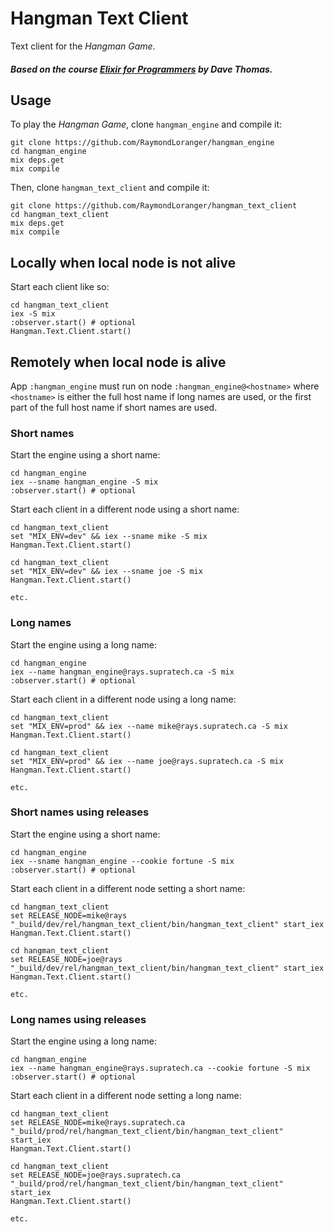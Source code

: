# Hangman Text Client

Text client for the _Hangman Game_.

##### Based on the course [Elixir for Programmers](https://codestool.coding-gnome.com/courses/elixir-for-programmers) by Dave Thomas.

## Usage

To play the _Hangman Game_, clone `hangman_engine` and compile it:

```
git clone https://github.com/RaymondLoranger/hangman_engine
cd hangman_engine
mix deps.get
mix compile
```

Then, clone `hangman_text_client` and compile it:

```
git clone https://github.com/RaymondLoranger/hangman_text_client
cd hangman_text_client
mix deps.get
mix compile
```

## Locally when local node is not alive

Start each client like so:

```
cd hangman_text_client
iex -S mix
:observer.start() # optional
Hangman.Text.Client.start()
```

## Remotely when local node is alive

App `:hangman_engine` must run on node `:hangman_engine@<hostname>` where
`<hostname>` is either the full host name if long names are used, or the first
part of the full host name if short names are used.

### Short names

Start the engine using a short name:

```
cd hangman_engine
iex --sname hangman_engine -S mix
:observer.start() # optional
```

Start each client in a different node using a short name:

```
cd hangman_text_client
set "MIX_ENV=dev" && iex --sname mike -S mix
Hangman.Text.Client.start()
```

```
cd hangman_text_client
set "MIX_ENV=dev" && iex --sname joe -S mix
Hangman.Text.Client.start()
```

```
etc.
```

### Long names

Start the engine using a long name:

```
cd hangman_engine
iex --name hangman_engine@rays.supratech.ca -S mix
:observer.start() # optional
```

Start each client in a different node using a long name:

```
cd hangman_text_client
set "MIX_ENV=prod" && iex --name mike@rays.supratech.ca -S mix
Hangman.Text.Client.start()
```

```
cd hangman_text_client
set "MIX_ENV=prod" && iex --name joe@rays.supratech.ca -S mix
Hangman.Text.Client.start()
```

```
etc.
```

### Short names using releases

Start the engine using a short name:

```
cd hangman_engine
iex --sname hangman_engine --cookie fortune -S mix
:observer.start() # optional
```

Start each client in a different node setting a short name:

```
cd hangman_text_client
set RELEASE_NODE=mike@rays
"_build/dev/rel/hangman_text_client/bin/hangman_text_client" start_iex
Hangman.Text.Client.start()
```

```
cd hangman_text_client
set RELEASE_NODE=joe@rays
"_build/dev/rel/hangman_text_client/bin/hangman_text_client" start_iex
Hangman.Text.Client.start()
```

```
etc.
```

### Long names using releases

Start the engine using a long name:

```
cd hangman_engine
iex --name hangman_engine@rays.supratech.ca --cookie fortune -S mix
:observer.start() # optional
```

Start each client in a different node setting a long name:

```
cd hangman_text_client
set RELEASE_NODE=mike@rays.supratech.ca
"_build/prod/rel/hangman_text_client/bin/hangman_text_client" start_iex
Hangman.Text.Client.start()
```

```
cd hangman_text_client
set RELEASE_NODE=joe@rays.supratech.ca
"_build/prod/rel/hangman_text_client/bin/hangman_text_client" start_iex
Hangman.Text.Client.start()
```

```
etc.
```
